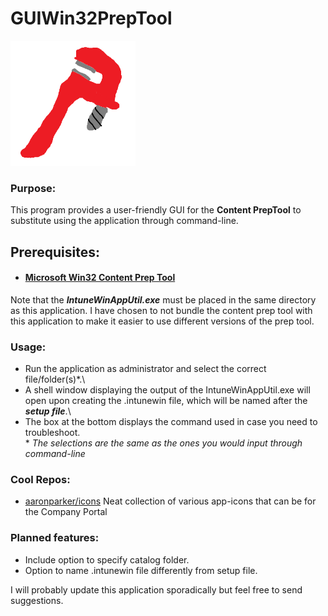 # GUIWin32PrepTool
<img src="icon.png" width="200" height="200">


### Purpose:
This program provides a user-friendly GUI for the **Content PrepTool** to substitute using the application through command-line.



## Prerequisites:
- #### [Microsoft Win32 Content Prep Tool](https://github.com/microsoft/Microsoft-Win32-Content-Prep-Tool)
Note that the ***IntuneWinAppUtil.exe*** must be placed in the same directory as this application. I have chosen to not bundle the content prep tool with this application to make it easier to use different versions of the prep tool.



### Usage:
- Run the application as administrator and select the correct file/folder(s)*.\
- A shell window displaying the output of the IntuneWinAppUtil.exe will open upon creating the .intunewin file, which will be named after the ***setup file***.\
- The box at the bottom displays the command used in case you need to troubleshoot.
<br/>\*
*The selections are the same as the ones you would input through command-line*


### Cool Repos:
- [aaronparker/icons](https://github.com/aaronparker/icons) Neat collection of various app-icons that can be for the Company Portal 


### Planned features:
- Include option to specify catalog folder.
- Option to name .intunewin file differently from setup file.

I will probably update this application sporadically but feel free to send suggestions.
